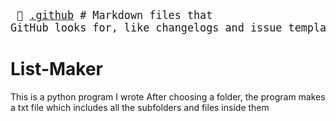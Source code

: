 <big><pre>
📂 [.github](./.github) # Markdown files that GitHub looks for, like changelogs and issue templates
├── 📂 [workflows](./.github/workflows) 
</pre></big>

# List-Maker
This is a python program I wrote
After choosing a folder, the program makes a txt file which includes all the subfolders and files inside them
